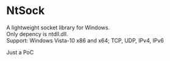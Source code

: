 # NtSock
A lightweight socket library for Windows.  
Only depency is ntdll.dll.  
Support: Windows Vista-10 x86 and x64; TCP, UDP, IPv4, IPv6

Just a PoC
